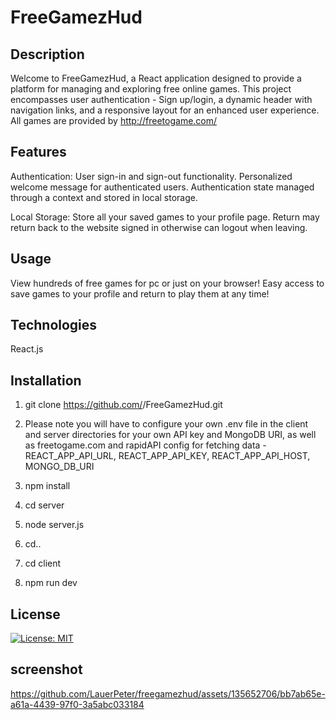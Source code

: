 








# FreeGamezHud



## Description


Welcome to FreeGamezHud, a React application designed to provide a platform for managing and exploring free online games. This project encompasses user authentication - Sign up/login, a dynamic header with navigation links, and a responsive layout for an enhanced user experience. All games are provided by http://freetogame.com/



## Features

Authentication:
User sign-in and sign-out functionality.
Personalized welcome message for authenticated users.
Authentication state managed through a context and stored in local storage.

Local Storage:
Store all your saved games to your profile page.
Return may return back to the website signed in otherwise can logout when leaving.



## Usage

View hundreds of free games for pc or just on your browser! Easy access to save games to your profile and return to play them at any time! 




## Technologies

React.js

## Installation

1. git clone https://github.com/<your-username>/FreeGamezHud.git

2. Please note you will have to configure your own .env file in the client and server directories for your own API key and MongoDB URI, as well as freetogame.com and rapidAPI config for fetching data - 
REACT_APP_API_URL, 
REACT_APP_API_KEY, 
REACT_APP_API_HOST, 
MONGO_DB_URI

3. npm install 

4. cd server 

5. node server.js

6. cd..

7. cd client

8. npm run dev


## License

[![License: MIT](https://img.shields.io/badge/License-MIT-yellow.svg)](https://opensource.org/licenses/MIT)


## screenshot


https://github.com/LauerPeter/freegamezhud/assets/135652706/bb7ab65e-a61a-4439-97f0-3a5abc033184


